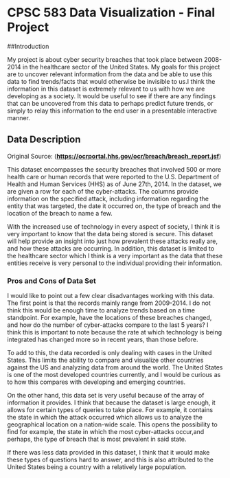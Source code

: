 # CPSC 583 Data Visualization - Final Project

##Introduction

My project is about cyber security breaches that took place between 2008-2014 in the healthcare sector of the United States. My goals for this project are to uncover relevant information from the data and be able to use this data to find trends/facts that would otherwise be invisible to us.I think the information in this dataset is extremely relevant to us with how we are developing as a society. It would be useful to see if there are any findings that can be uncovered from this data to perhaps predict future trends, or simply to relay this information to the end user in a presentable interactive manner.

## Data Description

Original Source: (**https://ocrportal.hhs.gov/ocr/breach/breach_report.jsf**)

This dataset encompasses the security breaches that involved 500 or more health care or human records that were reported to the U.S. Department of Health and Human Services (HHS) as of June 27th, 2014. In the dataset, we are given a row for each of the cyber-attacks. The columns provide information on the specified attack, including information regarding the entity that was targeted, the date it occurred on, the type of breach and the location of the breach to name a few.

With the increased use of technology in every aspect of society, I think it is very important to know that the data being stored is secure. This dataset will help provide an insight into just how prevalent these attacks really are, and how these attacks are occurring. In addition, this dataset is limited to the healthcare sector which I think is a very important as the data that these entities receive is very personal to the individual providing their information.

### Pros and Cons of Data Set

I would like to point out a few clear disadvantages working with this data. The first point is that the records mainly range from 2009-2014. I do not think this would be enough time to analyze trends based on a time standpoint. For example, have the locations of these breaches changed, and how do the number of cyber-attacks compare to the last 5 years? I think this is important to note because the rate at which technology is being integrated has changed more so in recent years, than those before.

To add to this, the data recorded is only dealing with cases in the United States. This limits the ability to compare and visualize other countries against the US and analyzing data from around the world. The United States is one of the most developed countries currently, and I would be curious as to how this compares with developing and emerging countries.

On the other hand, this data set is very useful because of the array of information it provides. I think that because the dataset is large enough, it allows for certain types of queries to take place. For example, it contains the state in which the attack occurred which allows us to analyze the geographical location on a nation-wide scale. This opens the possibility to find for example, the state in which the most cyber-attacks occur,and perhaps, the type of breach that is most prevalent in said state.

If there was less data provided in this dataset, I think that it would make these types of questions hard to answer, and this is also attributed to the United States being a country with a relatively large population.
